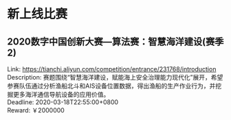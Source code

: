 # 新上线比赛


## 2020数字中国创新大赛—算法赛：智慧海洋建设(赛季 2)
Link: https://tianchi.aliyun.com/competition/entrance/231768/introduction  
Description: 赛题围绕“智慧海洋建设，赋能海上安全治理能力现代化”展开，希望参赛队伍通过分析渔船北斗和AIS设备位置数据，得出渔船的生产作业行为，并挖掘更多海洋通信导航设备的应用价值。  
Deadline: 2020-03-18T22:55:00+0800  
Reward: ￥2000000  

